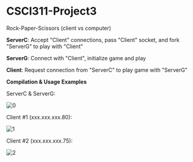 # CSCI311-Project3

Rock-Paper-Scissors (client vs computer)

**ServerC**: Accept "Client" connections, pass "Client" socket, and fork "ServerG" to play with "Client"

**ServerG**: Connect with "Client", initialize game and play

**Client**: Request connection from "ServerC" to play game with "ServerG"

**Compilation & Usage Examples**

ServerC & ServerG:

![0](https://github.com/Medicine-Seller/CSCI311-Project3/assets/99617740/279bcb74-bcd1-43fe-8cad-44bdf0be56f2)

Client #1 (xxx.xxx.xxx.80):

![1](https://github.com/Medicine-Seller/CSCI311-Project3/assets/99617740/8be17a38-53a1-4b12-a2fc-a646cdec6c3e)

Client #2 (xxx.xxx.xxx.75):

![2](https://github.com/Medicine-Seller/CSCI311-Project3/assets/99617740/309ffc71-27b5-44e3-a378-bf273f986eab)
